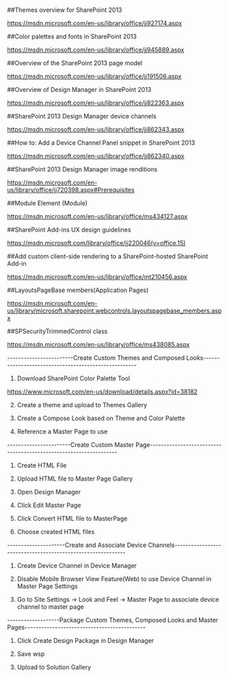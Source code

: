 ##Themes overview for SharePoint 2013

https://msdn.microsoft.com/en-us/library/office/jj927174.aspx

##Color palettes and fonts in SharePoint 2013

https://msdn.microsoft.com/en-us/library/office/jj945889.aspx

##Overview of the SharePoint 2013 page model

https://msdn.microsoft.com/en-us/library/office/jj191506.aspx

##Overview of Design Manager in SharePoint 2013

https://msdn.microsoft.com/en-us/library/office/jj822363.aspx

##SharePoint 2013 Design Manager device channels

https://msdn.microsoft.com/en-us/library/office/jj862343.aspx

##How to: Add a Device Channel Panel snippet in SharePoint 2013

https://msdn.microsoft.com/en-us/library/office/jj862340.aspx

##SharePoint 2013 Design Manager image renditions

https://msdn.microsoft.com/en-us/library/office/jj720398.aspx#Prerequisites

##Module Element (Module)

https://msdn.microsoft.com/en-us/library/office/ms434127.aspx

##SharePoint Add-ins UX design guidelines

https://msdn.microsoft.com/library/office/jj220046(v=office.15)

##Add custom client-side rendering to a SharePoint-hosted SharePoint Add-in

https://msdn.microsoft.com/en-us/library/office/mt210456.aspx

##LayoutsPageBase members(Application Pages)

https://msdn.microsoft.com/en-us/library/microsoft.sharepoint.webcontrols.layoutspagebase_members.aspx

##SPSecurityTrimmedControl class

https://msdn.microsoft.com/en-us/library/office/ms438085.aspx


------------------------Create Custom Themes and Composed Looks-----------------------------------------------------

1. Download SharePoint Color Palette Tool

https://www.microsoft.com/en-us/download/details.aspx?id=38182

2. Create a theme and upload to Themes Gallery

3. Create a Compose Look based on Theme and Color Palette

4. Reference a Master Page to use



-----------------------Create Custom Master Page------------------------------------------------------------------

1. Create HTML File

2. Upload HTML file to Master Page Gallery

3. Open Design Manager

4. Click Edit Master Page

5. Click Convert HTML file to MasterPage

6. Choose created HTML files



---------------------Create and Associate Device Channels------------------------------------------------------------

1. Create Device Channel in Device Manager

2. Disable Mobile Browser View Feature(Web) to use Device Channel in Master Page Settings

3. Go to Site Settings -> Look and Feel -> Master Page to associate device channel to master page



-------------------Package Custom Themes, Composed Looks and Master Pages--------------------------------------------

1. Click Create Design Package in Design Manager

2. Save wsp

3. Upload to Solution Gallery









